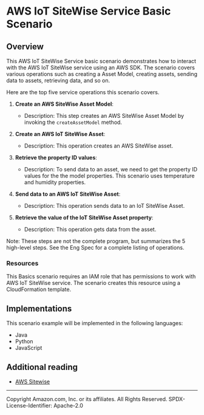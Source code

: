 #  AWS IoT SiteWise Service Basic Scenario

## Overview

 This AWS IoT SiteWise Service basic scenario demonstrates how to interact with the AWS IoT SiteWise service using an AWS SDK. The scenario covers various operations such as creating a Asset Model, creating assets, sending data to assets, retrieving data, and so on. 
 
 Here are the top five service operations this scenario covers. 

1. **Create an AWS SiteWise Asset Model**:
   - Description: This step creates an AWS SiteWise Asset Model by invoking the `createAssetModel` method.

2. **Create an AWS IoT SiteWise Asset**:
   - Description: This operation creates an AWS SiteWise asset.


3. **Retrieve the property ID values**:
   - Description: To send data to an asset, we need to get the property ID values for the 
   the model properties. This scenario uses temperature and humidity properties.


4. **Send data to an AWS IoT SiteWise Asset**:
   - Description: This operation sends data to an IoT SiteWise Asset.

5. **Retrieve the value of the IoT SiteWise Asset property**:
   - Description: This operation gets data from the asset.

Note: These steps are not the complete program, but summarizes the 5 high-level steps. See the Eng Spec for a complete listing of operations. 

### Resources

This Basics scenario requires an IAM role that has permissions to work with AWS IoT 
SiteWise service. The scenario creates this resource using a CloudFormation template.


## Implementations

This scenario example will be implemented in the following languages:

- Java
- Python
- JavaScript

## Additional reading

- [AWS Sitewise](https://docs.aws.amazon.com/iot-sitewise/latest/userguide/what-is-sitewise.html)

---

Copyright Amazon.com, Inc. or its affiliates. All Rights Reserved. SPDX-License-Identifier: Apache-2.0
